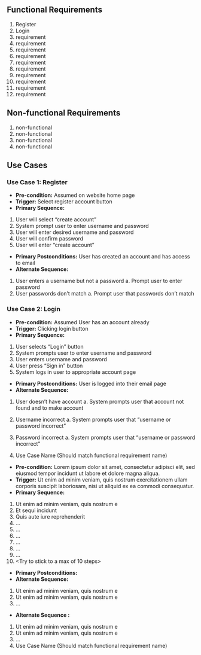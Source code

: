## Functional Requirements
1. Register
2. Login
3. requirement
4. requirement
5. requirement
6. requirement
7. requirement
8. requirement
9. requirement
10. requirement
11. requirement
12. requirement

## Non-functional Requirements
1. non-functional
2. non-functional
3. non-functional
4. non-functional

## Use Cases
### Use Case 1: Register
- **Pre-condition:** Assumed on website home page
- **Trigger:** Select register account button
- **Primary Sequence:**
1. User will select “create account”
2. System prompt user to enter username and password
3. User will enter desired username and password
4. User will confirm password
5. User will enter “create account”
- **Primary Postconditions:** User has created an account and has access to email
- **Alternate Sequence:**
1. User enters a username but not a password
a. Prompt user to enter password
2. User passwords don’t match
a. Prompt user that passwords don’t match

### Use Case 2: Login
- **Pre-condition:** Assumed User has an account already
- **Trigger:** Clicking login button
- **Primary Sequence:**
1. User selects “Login” button
2. System prompts user to enter username and password
3. User enters username and password
4. User press “Sign in” button
5. System logs in user to appropriate account page
- **Primary Postconditions:** User is logged into their email page
- **Alternate Sequence:**
1. User doesn’t have account
a. System prompts user that account not found and to make account
2. Username incorrect
a. System prompts user that “username or password incorrect”
3. Password incorrect
a. System prompts user that “username or password incorrect”
  
  
3. Use Case Name (Should match functional requirement name)
- **Pre-condition:** <can be a list or short description> Lorem ipsum dolor sit
amet, consectetur adipisci elit, sed eiusmod tempor incidunt ut labore et dolore
magna aliqua.
- **Trigger:** <can be a list or short description> Ut enim ad minim veniam, quis
nostrum exercitationem ullam corporis suscipit laboriosam, nisi ut aliquid ex ea
commodi consequatur.
- **Primary Sequence:**
1. Ut enim ad minim veniam, quis nostrum e
2. Et sequi incidunt
3. Quis aute iure reprehenderit
4. ...
5. ...
6. ...
7. ...
8. ...
9. ...
10. <Try to stick to a max of 10 steps>
- **Primary Postconditions:** <can be a list or short description>
- **Alternate Sequence:** <you can have more than one alternate sequence to
describe multiple issues that may arise>
1. Ut enim ad minim veniam, quis nostrum e
2. Ut enim ad minim veniam, quis nostrum e
3. ...
- **Alternate Sequence <optional>:** <you can have more than one alternate sequence
to describe multiple issues that may arise>
1. Ut enim ad minim veniam, quis nostrum e
2. Ut enim ad minim veniam, quis nostrum e
3. ...
2. Use Case Name (Should match functional requirement name)
